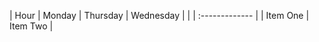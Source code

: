 | Hour | Monday | Thursday | Wednesday | 
|      | :------------- |
| Item One       | Item Two       |
